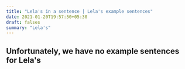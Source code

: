 ```yaml
---
title: "Lela's in a sentence | Lela's example sentences"
date: 2021-01-20T19:57:50+05:30
draft: falses
summary: "Lela's"
---
```

## Unfortunately, we have no example sentences for Lela's                 
